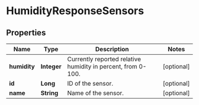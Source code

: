 
# HumidityResponseSensors

## Properties
Name | Type | Description | Notes
------------ | ------------- | ------------- | -------------
**humidity** | **Integer** | Currently reported relative humidity in percent, from 0-100. |  [optional]
**id** | **Long** | ID of the sensor. |  [optional]
**name** | **String** | Name of the sensor. |  [optional]



